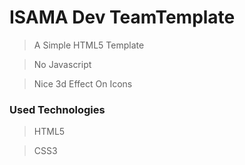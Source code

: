 # ISAMA Dev TeamTemplate

> A Simple HTML5 Template

> No Javascript

> Nice 3d Effect On Icons

### Used Technologies

> HTML5

> CSS3
